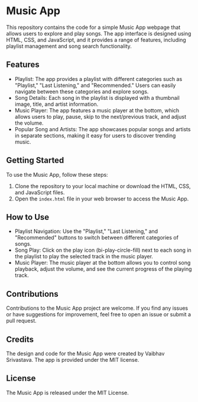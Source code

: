 # Music App

This repository contains the code for a simple Music App webpage that allows users to explore and play songs. The app interface is designed using HTML, CSS, and JavaScript, and it provides a range of features, including playlist management and song search functionality.

## Features

- Playlist: The app provides a playlist with different categories such as "Playlist," "Last Listening," and "Recommended." Users can easily navigate between these categories and explore songs.
- Song Details: Each song in the playlist is displayed with a thumbnail image, title, and artist information.
- Music Player: The app features a music player at the bottom, which allows users to play, pause, skip to the next/previous track, and adjust the volume.
- Popular Song and Artists: The app showcases popular songs and artists in separate sections, making it easy for users to discover trending music.

## Getting Started

To use the Music App, follow these steps:

1. Clone the repository to your local machine or download the HTML, CSS, and JavaScript files.
2. Open the `index.html` file in your web browser to access the Music App.

## How to Use

- Playlist Navigation: Use the "Playlist," "Last Listening," and "Recommended" buttons to switch between different categories of songs.
- Song Play: Click on the play icon (bi-play-circle-fill) next to each song in the playlist to play the selected track in the music player.
- Music Player: The music player at the bottom allows you to control song playback, adjust the volume, and see the current progress of the playing track.

## Contributions

Contributions to the Music App project are welcome. If you find any issues or have suggestions for improvement, feel free to open an issue or submit a pull request.

## Credits

The design and code for the Music App were created by Vaibhav Srivastava. The app is provided under the MIT license.

## License

The Music App is released under the MIT License.
